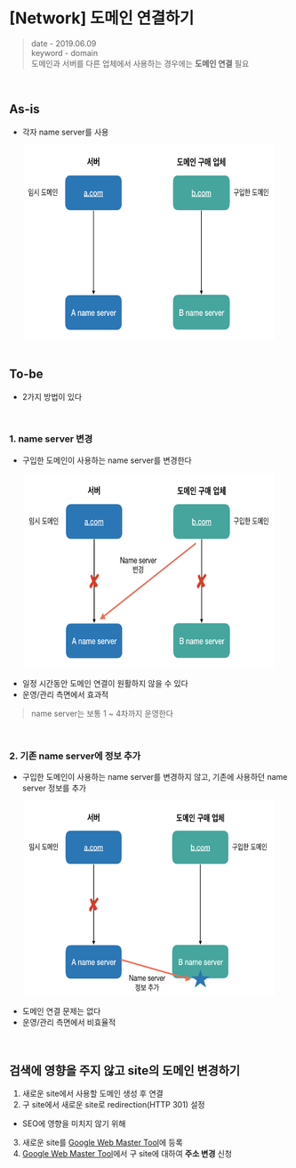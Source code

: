 # [Network] 도메인 연결하기
> date - 2019.06.09  
> keyword - domain  
> 도메인과 서버를 다른 업체에서 사용하는 경우에는 **도메인 연결** 필요

<br>

## As-is
* 각자 name server를 사용

<div align="center">
<img src="./images/domain_connecting1.png" alt="images..." width="450" height="350"/>
</div>


<br>

## To-be
* 2가지 방법이 있다

<br>

### 1. name server 변경
* 구입한 도메인이 사용하는 name server를 변경한다

<div align="center">
<img src="./images/domain_connecting2.png" alt="images..." width="450" height="350"/>
</div>

* 일정 시간동안 도메인 연결이 원활하지 않을 수 있다
* 운영/관리 측면에서 효과적

> name server는 보통 1 ~ 4차까지 운영한다


<br>

### 2. 기존 name server에 정보 추가
* 구입한 도메인이 사용하는 name server를 변경하지 않고, 기존에 사용하던 name server 정보를 추가

<div align="center">
<img src="./images/domain_connecting3.png" alt="images..." width="450" height="350"/>
</div>

* 도메인 연결 문제는 없다
* 운영/관리 측면에서 비효율적


<br>

## 검색에 영향을 주지 않고 site의 도메인 변경하기
1. 새로운 site에서 사용할 도메인 생성 후 연결
2. 구 site에서 새로운 site로 redirection(HTTP 301) 설정
  * SEO에 영향을 미치지 않기 위해
3. 새로운 site를 [Google Web Master Tool](https://search.google.com/search-console/about?hl=ko&utm_source=wmx&utm_medium=wmx-welcome)에 등록
4. [Google Web Master Tool](https://search.google.com/search-console/about?hl=ko&utm_source=wmx&utm_medium=wmx-welcome)에서 구 site에 대하여 **주소 변경** 신청
